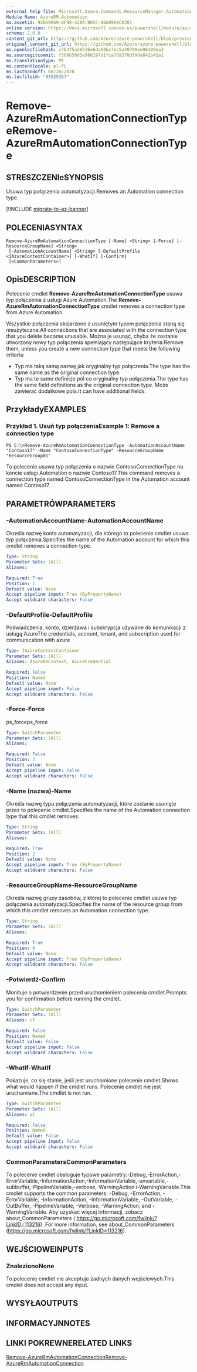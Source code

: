 ```yaml
---
external help file: Microsoft.Azure.Commands.ResourceManager.Automation.dll-Help.xml
Module Name: AzureRM.Automation
ms.assetid: 92B69069-0F98-428A-B05C-BBA09EBC0381
online version: https://docs.microsoft.com/en-us/powershell/module/azurerm.automation/remove-azurermautomationconnectiontype
schema: 2.0.0
content_git_url: https://github.com/Azure/azure-powershell/blob/preview/src/ResourceManager/Automation/Commands.Automation/help/Remove-AzureRmAutomationConnectionType.md
original_content_git_url: https://github.com/Azure/azure-powershell/blob/preview/src/ResourceManager/Automation/Commands.Automation/help/Remove-AzureRmAutomationConnectionType.md
ms.openlocfilehash: c76475a36536e6da68bc7ec5a39790ee96409ea3
ms.sourcegitcommit: f599b50d5e980197d1fca769378df90a842b42a1
ms.translationtype: MT
ms.contentlocale: pl-PL
ms.lasthandoff: 08/20/2020
ms.locfileid: "93525357"
---
```

# <span data-ttu-id="fb3a1-101">Remove-AzureRmAutomationConnectionType</span><span class="sxs-lookup"><span data-stu-id="fb3a1-101">Remove-AzureRmAutomationConnectionType</span></span>

## <span data-ttu-id="fb3a1-102">STRESZCZENIe</span><span class="sxs-lookup"><span data-stu-id="fb3a1-102">SYNOPSIS</span></span>
<span data-ttu-id="fb3a1-103">Usuwa typ połączenia automatyzacji.</span><span class="sxs-lookup"><span data-stu-id="fb3a1-103">Removes an Automation connection type.</span></span>

[!INCLUDE [migrate-to-az-banner](../../includes/migrate-to-az-banner.md)]

## <span data-ttu-id="fb3a1-104">POLECENIA</span><span class="sxs-lookup"><span data-stu-id="fb3a1-104">SYNTAX</span></span>

```
Remove-AzureRmAutomationConnectionType [-Name] <String> [-Force] [-ResourceGroupName] <String>
 [-AutomationAccountName] <String> [-DefaultProfile <IAzureContextContainer>] [-WhatIf] [-Confirm]
 [<CommonParameters>]
```

## <span data-ttu-id="fb3a1-105">Opis</span><span class="sxs-lookup"><span data-stu-id="fb3a1-105">DESCRIPTION</span></span>
<span data-ttu-id="fb3a1-106">Polecenie cmdlet **Remove-AzureRmAutomationConnectionType** usuwa typ połączenia z usługi Azure Automation.</span><span class="sxs-lookup"><span data-stu-id="fb3a1-106">The **Remove-AzureRmAutomationConnectionType** cmdlet removes a connection type from Azure Automation.</span></span>

<span data-ttu-id="fb3a1-107">Wszystkie połączenia skojarzone z usuniętym typem połączenia staną się nieużyteczne.</span><span class="sxs-lookup"><span data-stu-id="fb3a1-107">All connections that are associated with the connection type that you delete become unusable.</span></span>
<span data-ttu-id="fb3a1-108">Można je usunąć, chyba że zostanie utworzony nowy typ połączenia spełniający następujące kryteria:</span><span class="sxs-lookup"><span data-stu-id="fb3a1-108">Remove them, unless you create a new connection type that meets the following criteria:</span></span> 

- <span data-ttu-id="fb3a1-109">Typ ma taką samą nazwę jak oryginalny typ połączenia.</span><span class="sxs-lookup"><span data-stu-id="fb3a1-109">The type has the same name as the original connection type.</span></span> 
- <span data-ttu-id="fb3a1-110">Typ ma te same definicje pól co oryginalny typ połączenia.</span><span class="sxs-lookup"><span data-stu-id="fb3a1-110">The type has the same field definitions as the original connection type.</span></span>
<span data-ttu-id="fb3a1-111">Może zawierać dodatkowe pola.</span><span class="sxs-lookup"><span data-stu-id="fb3a1-111">It can have additional fields.</span></span>

## <span data-ttu-id="fb3a1-112">Przykłady</span><span class="sxs-lookup"><span data-stu-id="fb3a1-112">EXAMPLES</span></span>

### <span data-ttu-id="fb3a1-113">Przykład 1. Usuń typ połączenia</span><span class="sxs-lookup"><span data-stu-id="fb3a1-113">Example 1: Remove a connection type</span></span>
```
PS C:\>Remove-AzureRmAutomationConnectionType -AutomationAccountName "Contoso17" -Name "ContosoConnectionType" -ResourceGroupName "ResourceGroup01"
```

<span data-ttu-id="fb3a1-114">To polecenie usuwa typ połączenia o nazwie ContosoConnectionType na koncie usługi Automation o nazwie Contoso17.</span><span class="sxs-lookup"><span data-stu-id="fb3a1-114">This command removes a connection type named ContosoConnectionType in the Automation account named Contoso17.</span></span>

## <span data-ttu-id="fb3a1-115">PARAMETRÓW</span><span class="sxs-lookup"><span data-stu-id="fb3a1-115">PARAMETERS</span></span>

### <span data-ttu-id="fb3a1-116">-AutomationAccountName</span><span class="sxs-lookup"><span data-stu-id="fb3a1-116">-AutomationAccountName</span></span>
<span data-ttu-id="fb3a1-117">Określa nazwę konta automatyzacji, dla którego to polecenie cmdlet usuwa typ połączenia.</span><span class="sxs-lookup"><span data-stu-id="fb3a1-117">Specifies the name of the Automation account for which this cmdlet removes a connection type.</span></span>

```yaml
Type: String
Parameter Sets: (All)
Aliases: 

Required: True
Position: 1
Default value: None
Accept pipeline input: True (ByPropertyName)
Accept wildcard characters: False
```

### <span data-ttu-id="fb3a1-118">-DefaultProfile</span><span class="sxs-lookup"><span data-stu-id="fb3a1-118">-DefaultProfile</span></span>
<span data-ttu-id="fb3a1-119">Poświadczenia, konto, dzierżawa i subskrypcja używane do komunikacji z usługą Azure</span><span class="sxs-lookup"><span data-stu-id="fb3a1-119">The credentials, account, tenant, and subscription used for communication with azure</span></span>

```yaml
Type: IAzureContextContainer
Parameter Sets: (All)
Aliases: AzureRmContext, AzureCredential

Required: False
Position: Named
Default value: None
Accept pipeline input: False
Accept wildcard characters: False
```

### <span data-ttu-id="fb3a1-120">-Force</span><span class="sxs-lookup"><span data-stu-id="fb3a1-120">-Force</span></span>
<span data-ttu-id="fb3a1-121">ps_force</span><span class="sxs-lookup"><span data-stu-id="fb3a1-121">ps_force</span></span>

```yaml
Type: SwitchParameter
Parameter Sets: (All)
Aliases: 

Required: False
Position: 3
Default value: None
Accept pipeline input: False
Accept wildcard characters: False
```

### <span data-ttu-id="fb3a1-122">-Name (nazwa)</span><span class="sxs-lookup"><span data-stu-id="fb3a1-122">-Name</span></span>
<span data-ttu-id="fb3a1-123">Określa nazwę typu połączenia automatyzacji, które zostanie usunięte przez to polecenie cmdlet.</span><span class="sxs-lookup"><span data-stu-id="fb3a1-123">Specifies the name of the Automation connection type that this cmdlet removes.</span></span>

```yaml
Type: String
Parameter Sets: (All)
Aliases: 

Required: True
Position: 2
Default value: None
Accept pipeline input: True (ByPropertyName)
Accept wildcard characters: False
```

### <span data-ttu-id="fb3a1-124">-ResourceGroupName</span><span class="sxs-lookup"><span data-stu-id="fb3a1-124">-ResourceGroupName</span></span>
<span data-ttu-id="fb3a1-125">Określa nazwę grupy zasobów, z której to polecenie cmdlet usuwa typ połączenia automatyzacji.</span><span class="sxs-lookup"><span data-stu-id="fb3a1-125">Specifies the name of the resource group from which this cmdlet removes an Automation connection type.</span></span>

```yaml
Type: String
Parameter Sets: (All)
Aliases: 

Required: True
Position: 0
Default value: None
Accept pipeline input: True (ByPropertyName)
Accept wildcard characters: False
```

### <span data-ttu-id="fb3a1-126">-Potwierdź</span><span class="sxs-lookup"><span data-stu-id="fb3a1-126">-Confirm</span></span>
<span data-ttu-id="fb3a1-127">Monituje o potwierdzenie przed uruchomieniem polecenia cmdlet.</span><span class="sxs-lookup"><span data-stu-id="fb3a1-127">Prompts you for confirmation before running the cmdlet.</span></span>

```yaml
Type: SwitchParameter
Parameter Sets: (All)
Aliases: cf

Required: False
Position: Named
Default value: False
Accept pipeline input: False
Accept wildcard characters: False
```

### <span data-ttu-id="fb3a1-128">-WhatIf</span><span class="sxs-lookup"><span data-stu-id="fb3a1-128">-WhatIf</span></span>
<span data-ttu-id="fb3a1-129">Pokazuje, co się stanie, jeśli jest uruchomione polecenie cmdlet.</span><span class="sxs-lookup"><span data-stu-id="fb3a1-129">Shows what would happen if the cmdlet runs.</span></span>
<span data-ttu-id="fb3a1-130">Polecenie cmdlet nie jest uruchamiane.</span><span class="sxs-lookup"><span data-stu-id="fb3a1-130">The cmdlet is not run.</span></span>

```yaml
Type: SwitchParameter
Parameter Sets: (All)
Aliases: wi

Required: False
Position: Named
Default value: False
Accept pipeline input: False
Accept wildcard characters: False
```

### <span data-ttu-id="fb3a1-131">CommonParameters</span><span class="sxs-lookup"><span data-stu-id="fb3a1-131">CommonParameters</span></span>
<span data-ttu-id="fb3a1-132">To polecenie cmdlet obsługuje typowe parametry:-Debug,-ErrorAction,-ErrorVariable,-InformationAction,-InformationVariable,-unvariable,-subbuffer,-PipelineVariable,-verbose,-WarningAction i-WarningVariable.</span><span class="sxs-lookup"><span data-stu-id="fb3a1-132">This cmdlet supports the common parameters: -Debug, -ErrorAction, -ErrorVariable, -InformationAction, -InformationVariable, -OutVariable, -OutBuffer, -PipelineVariable, -Verbose, -WarningAction, and -WarningVariable.</span></span> <span data-ttu-id="fb3a1-133">Aby uzyskać więcej informacji, zobacz about_CommonParameters ( https://go.microsoft.com/fwlink/?LinkID=113216) .</span><span class="sxs-lookup"><span data-stu-id="fb3a1-133">For more information, see about_CommonParameters (https://go.microsoft.com/fwlink/?LinkID=113216).</span></span>

## <span data-ttu-id="fb3a1-134">WEJŚCIOWE</span><span class="sxs-lookup"><span data-stu-id="fb3a1-134">INPUTS</span></span>

### <span data-ttu-id="fb3a1-135">Znaleziono</span><span class="sxs-lookup"><span data-stu-id="fb3a1-135">None</span></span>
<span data-ttu-id="fb3a1-136">To polecenie cmdlet nie akceptuje żadnych danych wejściowych.</span><span class="sxs-lookup"><span data-stu-id="fb3a1-136">This cmdlet does not accept any input.</span></span>

## <span data-ttu-id="fb3a1-137">WYSYŁA</span><span class="sxs-lookup"><span data-stu-id="fb3a1-137">OUTPUTS</span></span>

## <span data-ttu-id="fb3a1-138">INFORMACYJN</span><span class="sxs-lookup"><span data-stu-id="fb3a1-138">NOTES</span></span>

## <span data-ttu-id="fb3a1-139">LINKI POKREWNE</span><span class="sxs-lookup"><span data-stu-id="fb3a1-139">RELATED LINKS</span></span>

[<span data-ttu-id="fb3a1-140">Remove-AzureRmAutomationConnection</span><span class="sxs-lookup"><span data-stu-id="fb3a1-140">Remove-AzureRmAutomationConnection</span></span>](./Remove-AzureRMAutomationConnection.md)


